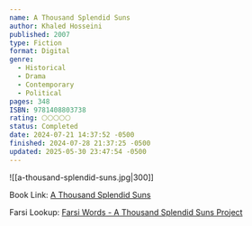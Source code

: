 ```yaml
---
name: A Thousand Splendid Suns
author: Khaled Hosseini
published: 2007
type: Fiction
format: Digital
genre:
  - Historical
  - Drama
  - Contemporary
  - Political
pages: 348
ISBN: 9781408803738
rating: 🌕🌕🌕🌕🌕
status: Completed
date: 2024-07-21 14:37:52 -0500
finished: 2024-07-28 21:37:25 -0500
updated: 2025-05-30 23:47:54 -0500
---
```


![[a-thousand-splendid-suns.jpg|300]]

Book Link: [A Thousand Splendid Suns](https://www.goodreads.com/book/show/128029.A_Thousand_Splendid_Suns)

Farsi Lookup: [Farsi Words - A Thousand Splendid Suns Project](https://atssproject.weebly.com/farsi-words.html)